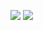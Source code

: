<a href="https://codeclimate.com/github/sergeycherkasovv/java-project-71/maintainability"><img src="https://api.codeclimate.com/v1/badges/9cfade9e6fd2faaff27b/maintainability" /></a>
<a href="https://codeclimate.com/github/sergeycherkasovv/java-project-71/test_coverage"><img src="https://api.codeclimate.com/v1/badges/9cfade9e6fd2faaff27b/test_coverage" /></a>
